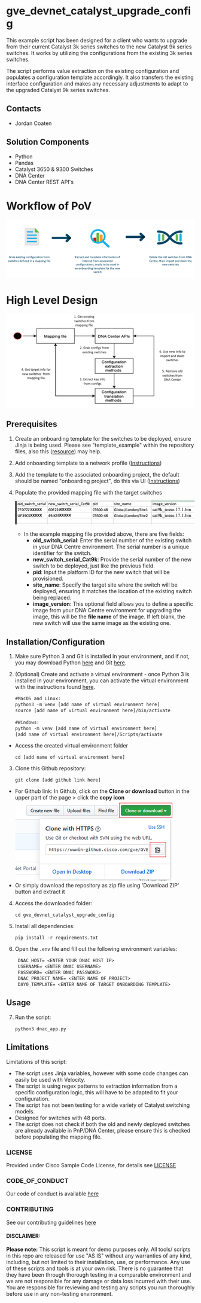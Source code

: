 # gve_devnet_catalyst_upgrade_config
This example script has been designed for a client who wants to upgrade from their current Catalyst 3k series switches to the new Catalyst 9k series switches. It works by utilizing the configurations from the existing 3k series switches.

The script performs value extraction on the existing configuration and populates a configuration template accordingly. It also transfers the existing interface configuration and makes any necessary adjustments to adapt to the upgraded Catalyst 9k series switches.

## Contacts
* Jordan Coaten

## Solution Components
* Python
* Pandas
* Catalyst 3650 & 9300 Switches
* DNA Center
* DNA Center REST API's

# Workflow of PoV
![Overview of PoV](/IMAGES/flow_diagram.png)


# High Level Design

![High level design of PoV](/IMAGES/high_level_design.png)


## Prerequisites

1. Create an onboarding template for the switches to be deployed, ensure Jinja is being used. Please see "template_example" within the repository files, also this ([resource](https://github.com/kebaldwi/DNAC-TEMPLATES/tree/master/LABS/LAB-B-Onboarding-Template)) may help. 
2. Add onboarding template to a network profile ([Instructions](https://www.cisco.com/c/en/us/td/docs/cloud-systems-management/network-automation-and-management/dna-center/2-3-3/user_guide/b_cisco_dna_center_ug_2_3_3/m_configure-network-profiles.html#task_hvy_wwb_wfb))   
3. Add the template to the associated onboarding project, the default should be named "onboarding project", do this via UI ([Instructions](https://www.cisco.com/c/en/us/td/docs/cloud-systems-management/network-automation-and-management/dna-center/2-1-2/user_guide/b_cisco_dna_center_ug_2_1_2/b_cisco_dna_center_ug_2_1_1_chapter_01000.html))
4. Populate the provided mapping file with the target switches

   ![/IMAGES/mapping_file.jpeg](/IMAGES/mapping_file.png)

   * In the example mapping file provided above, there are five fields:
      * **old_switch_serial**: Enter the serial number of the existing switch in your DNA Centre environment. The serial number is a unique identifier for the switch.
      * **new_switch_serial_Cat9k**: Provide the serial number of the new switch to be deployed, just like the previous field.
      * **pid**: Input the platform ID for the new switch that will be provisioned.
      * **site_name**: Specify the target site where the switch will be deployed, ensuring it matches the location of the existing switch being replaced.
      * **image_version**: This optional field allows you to define a specific image from your DNA Centre environment for upgrading the image, this will be the **file name** of the image. If left blank, the new switch will use the same image as the existing one. 

## Installation/Configuration
1. Make sure Python 3 and Git is installed in your environment, and if not, you may download Python [here](https://www.python.org/downloads/) and Git [here](https://git-scm.com/book/en/v2/Getting-Started-Installing-Git).


2.	(Optional) Create and activate a virtual environment - once Python 3 is installed in your environment, you can activate the virtual environment with the instructions found [here](https://docs.python.org/3/tutorial/venv.html).  
    ```
    #MacOS and Linux: 
    python3 -m venv [add name of virtual environment here] 
    source [add name of virtual environment here]/bin/activate
    
    #Windows: 
    python -m venv [add name of virtual environment here] 
    [add name of virtual environment here]/Scripts/activate
    ```
    
  * Access the created virtual environment folder
    ```
    cd [add name of virtual environment here] 
    ```

3. Clone this Github repository:  
    ```
    git clone [add github link here]
    ```
        
  * For Github link: 
      In Github, click on the **Clone or download** button in the upper part of the page > click the **copy icon**  
      ![/IMAGES/giturl.png](/IMAGES/giturl.png)
  * Or simply download the repository as zip file using 'Download ZIP' button and extract it


4. Access the downloaded folder:  
   ```
   cd gve_devnet_catalyst_upgrade_config
   ```
  

5. Install all dependencies:  
   ```
   pip install -r requirements.txt
   ```
 

6. Open the `.env` file and fill out the following environment variables: 
   ```
    DNAC_HOST= <ENTER YOUR DNAC HOST IP>
    USERNAME= <ENTER DNAC USERNAME>
    PASSWORD= <ENTER DNAC PASSWORD>
    DNAC_PROJECT_NAME= <ENTER NAME OF PROJECT> 
    DAY0_TEMPLATE= <ENTER NAME OF TARGET ONBOARDING TEMPLATE>
   ```

## Usage

7. Run the script:   
   ```
   python3 dnac_app.py
   ```

## Limitations 

Limitations of this script: 
   - The script uses Jinja variables, however with some code changes can easily be used with Velocity. 
   - The script is using regex patterns to extraction information from a specific configuration logic, this will have to be adapted to fit your configuration. 
   - The script has not been testing for a wide variety of Catalyst switching models. 
   - Designed for switches with 48 ports. 
   - The script does not check if both the old and newly deployed switches are already available in PnP/DNA Center, please ensure this is checked before populating the mapping file.

### LICENSE

Provided under Cisco Sample Code License, for details see [LICENSE](LICENSE.md)

### CODE_OF_CONDUCT

Our code of conduct is available [here](CODE_OF_CONDUCT.md)

### CONTRIBUTING

See our contributing guidelines [here](CONTRIBUTING.md)

#### DISCLAIMER:
<b>Please note:</b> This script is meant for demo purposes only. All tools/ scripts in this repo are released for use "AS IS" without any warranties of any kind, including, but not limited to their installation, use, or performance. Any use of these scripts and tools is at your own risk. There is no guarantee that they have been through thorough testing in a comparable environment and we are not responsible for any damage or data loss incurred with their use.
You are responsible for reviewing and testing any scripts you run thoroughly before use in any non-testing environment.
